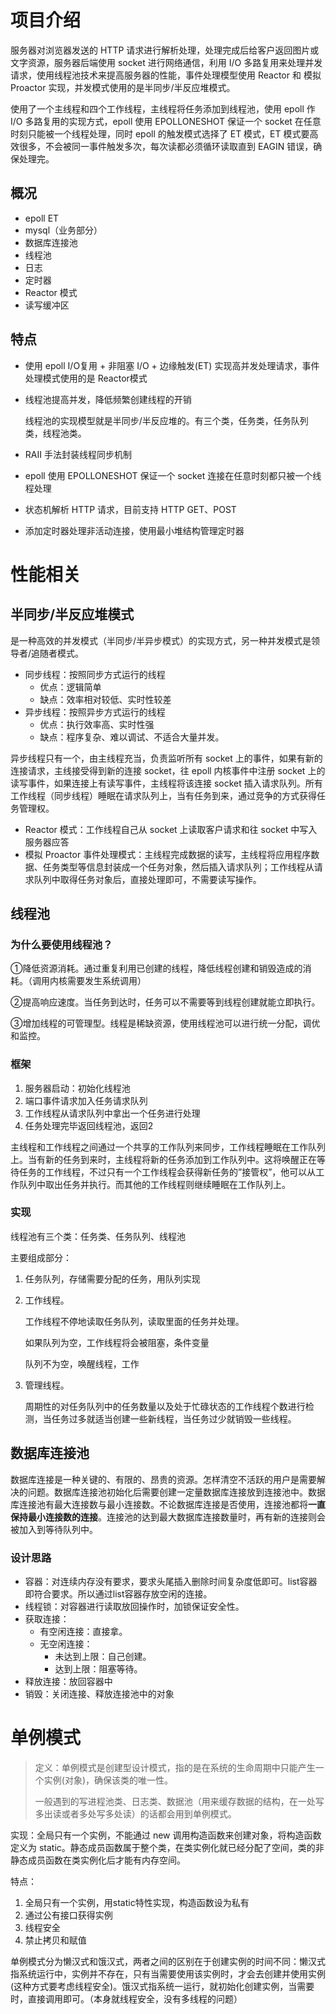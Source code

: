 # 项目介绍

服务器对浏览器发送的 HTTP 请求进行解析处理，处理完成后给客户返回图片或文字资源，服务器后端使用 socket 进行网络通信，利用 I/O 多路复用来处理并发请求，使用线程池技术来提高服务器的性能，事件处理模型使用 Reactor 和 模拟 Proactor 实现，并发模式使用的是半同步/半反应堆模式。

使用了一个主线程和四个工作线程，主线程将任务添加到线程池，使用 epoll 作 I/O 多路复用的实现方式，epoll 使用 EPOLLONESHOT 保证一个 socket 在任意时刻只能被一个线程处理，同时 epoll 的触发模式选择了 ET 模式，ET 模式要高效很多，不会被同一事件触发多次，每次读都必须循环读取直到 EAGIN 错误，确保处理完。

## 概况

- epoll ET
- mysql（业务部分）
- 数据库连接池
- 线程池
- 日志
- 定时器
- Reactor 模式
- 读写缓冲区

## 特点

- 使用 epoll I/O复用 + 非阻塞 I/O + 边缘触发(ET) 实现高并发处理请求，事件处理模式使用的是 Reactor模式

- 线程池提高并发，降低频繁创建线程的开销

    线程池的实现模型就是半同步/半反应堆的。有三个类，任务类，任务队列类，线程池类。

- RAII 手法封装线程同步机制

- epoll 使用 EPOLLONESHOT 保证一个 socket 连接在任意时刻都只被一个线程处理

- 状态机解析 HTTP 请求，目前支持 HTTP GET、POST

- 添加定时器处理非活动连接，使用最小堆结构管理定时器

# 性能相关

## 半同步/半反应堆模式

是一种高效的并发模式（半同步/半异步模式）的实现方式，另一种并发模式是领导者/追随者模式。

- 同步线程：按照同步方式运行的线程
    - 优点：逻辑简单
    - 缺点：效率相对较低、实时性较差
- 异步线程：按照异步方式运行的线程
    - 优点：执行效率高、实时性强
    - 缺点：程序复杂、难以调试、不适合大量并发。

异步线程只有一个，由主线程充当，负责监听所有 socket 上的事件，如果有新的连接请求，主线接受得到新的连接 socket，往 epoll 内核事件中注册 socket 上的读写事件，如果连接上有读写事件，主线程将该连接 socket 插入请求队列。所有工作线程（同步线程）睡眠在请求队列上，当有任务到来，通过竞争的方式获得任务管理权。

- Reactor 模式：工作线程自己从 socket 上读取客户请求和往 socket 中写入服务器应答
- 模拟 Proactor 事件处理模式：主线程完成数据的读写，主线程将应用程序数据、任务类型等信息封装成一个任务对象，然后插入请求队列；工作线程从请求队列中取得任务对象后，直接处理即可，不需要读写操作。

## 线程池

### 为什么要使用线程池？

①降低资源消耗。通过重复利用已创建的线程，降低线程创建和销毁造成的消耗。（调用内核需要发生系统调用）

②提高响应速度。当任务到达时，任务可以不需要等到线程创建就能立即执行。

③增加线程的可管理型。线程是稀缺资源，使用线程池可以进行统一分配，调优和监控。

### 框架

1. 服务器启动：初始化线程池
2. 端口事件请求加入任务请求队列
3. 工作线程从请求队列中拿出一个任务进行处理
4. 任务处理完毕返回线程池，返回2

主线程和工作线程之间通过一个共享的工作队列来同步，工作线程睡眠在工作队列上。当有新的任务到来时，主线程将新的任务添加到工作队列中。这将唤醒正在等待任务的工作线程，不过只有一个工作线程会获得新任务的”接管权”，他可以从工作队列中取出任务并执行。而其他的工作线程则继续睡眠在工作队列上。

### 实现

线程池有三个类：任务类、任务队列、线程池

主要组成部分：

1. 任务队列，存储需要分配的任务，用队列实现

2. 工作线程。

    工作线程不停地读取任务队列，读取里面的任务并处理。

    如果队列为空，工作线程将会被阻塞，条件变量

    队列不为空，唤醒线程，工作

3. 管理线程。

    周期性的对任务队列中的任务数量以及处于忙碌状态的工作线程个数进行检测，当任务过多就适当创建一些新线程，当任务过少就销毁一些线程。

## 数据库连接池

数据库连接是一种关键的、有限的、昂贵的资源。怎样清空不活跃的用户是需要解决的问题。数据库连接池初始化后需要创建一定量数据库连接放到连接池中。数据库连接池有最大连接数与最小连接数。不论数据库连接是否使用，连接池都将**一直保持最小连接数的连接**。连接池的达到最大数据库连接数量时，再有新的连接则会被加入到等待队列中。

### 设计思路

- 容器：对连续内存没有要求，要求头尾插入删除时间复杂度低即可。list容器即符合要求。所以通过list容器存放空闲的连接。
- 线程锁：对容器进行读取放回操作时，加锁保证安全性。
- 获取连接：
    - 有空闲连接：直接拿。
    - 无空闲连接：
        - 未达到上限：自己创建。
        - 达到上限：阻塞等待。
- 释放连接：放回容器中
- 销毁：关闭连接、释放连接池中的对象

# 单例模式

> 定义：单例模式是创建型设计模式，指的是在系统的生命周期中只能产生一个实例(对象)，确保该类的唯一性。
>
> 一般遇到的写进程池类、日志类、数据池（用来缓存数据的结构，在一处写多出读或者多处写多处读）的话都会用到单例模式。

实现：全局只有一个实例，不能通过 new 调用构造函数来创建对象，将构造函数定义为 static。静态成员函数属于整个类，在类实例化就已经分配了空间，类的非静态成员函数在类实例化后才能有内存空间。

特点：

1. 全局只有一个实例，用static特性实现，构造函数设为私有
2. 通过公有接口获得实例
3. 线程安全
4. 禁止拷贝和赋值

单例模式分为懒汉式和饿汉式，两者之间的区别在于创建实例的时间不同：懒汉式指系统运行中，实例并不存在，只有当需要使用该实例时，才会去创建并使用实例(这种方式要考虑线程安全)。饿汉式指系统一运行，就初始化创建实例，当需要时，直接调用即可。（本身就线程安全，没有多线程的问题）

